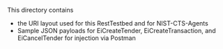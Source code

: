 This directory contains 
- the URI layout used for this RestTestbed and for NIST-CTS-Agents
- Sample JSON payloads for EiCreateTender, EiCreateTransaction, and EiCancelTender for injection via Postman
